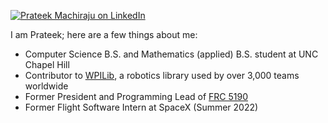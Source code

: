 [![Prateek Machiraju on LinkedIn](https://img.shields.io/badge/-Prateek%20Machiraju-4B9CD3?style=for-the-badge&logo=linkedin&logoColor=white&link=https://www.linkedin.com/in/prateek-machiraju/)](https://www.linkedin.com/in/prateek-machiraju/)


I am Prateek; here are a few things about me:
 - Computer Science B.S. and Mathematics (applied) B.S. student at UNC Chapel Hill
 - Contributor to [WPILib](https://github.com/wpilibsuite/allwpilib), a robotics library used by over 3,000 teams worldwide
 - Former President and Programming Lead of [FRC 5190](https://github.com/FRC5190)
 - Former Flight Software Intern at SpaceX (Summer 2022)

<!--
**prateekma/prateekma** is a ✨ _special_ ✨ repository because its `README.md` (this file) appears on your GitHub profile.

Here are some ideas to get you started:

- 🔭 I’m currently working on ...
- 🌱 I’m currently learning ...
- 👯 I’m looking to collaborate on ...
- 🤔 I’m looking for help with ...
- 💬 Ask me about ...
- 📫 How to reach me: ...
- 😄 Pronouns: ...
- ⚡ Fun fact: ...
-->
